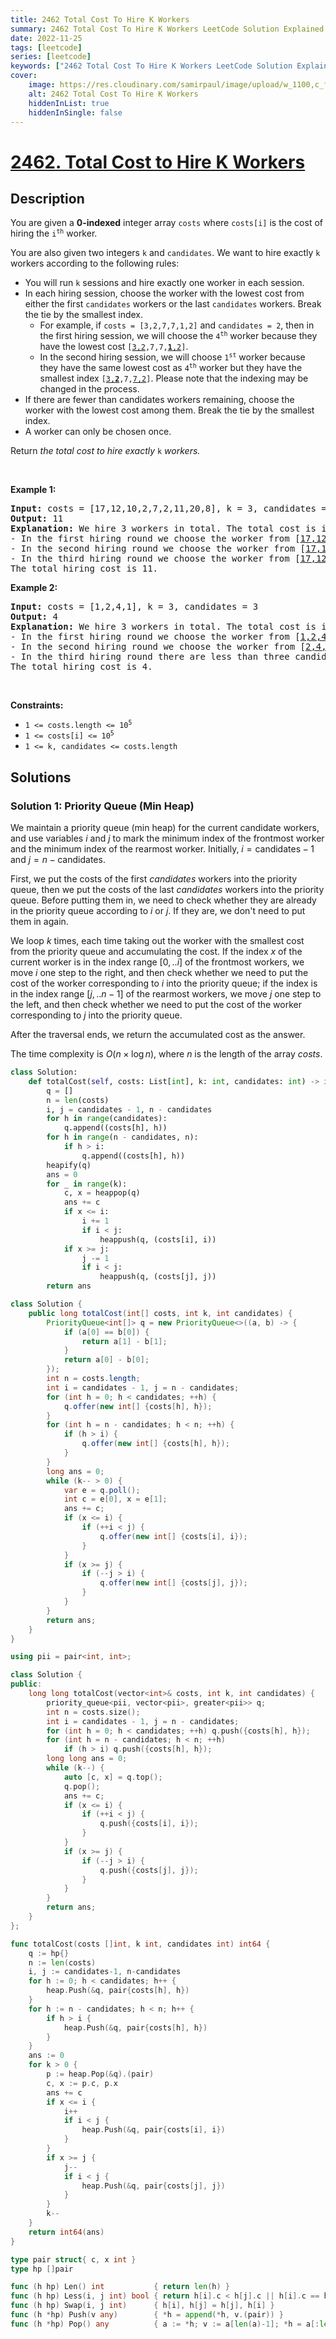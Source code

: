 ```yaml
---
title: 2462 Total Cost To Hire K Workers
summary: 2462 Total Cost To Hire K Workers LeetCode Solution Explained
date: 2022-11-25
tags: [leetcode]
series: [leetcode]
keywords: ["2462 Total Cost To Hire K Workers LeetCode Solution Explained in all languages", "2462 Total Cost To Hire K Workers", "LeetCode", "leetcode solution in Python3 C++ Java Go PHP Ruby Swift TypeScript Rust C# JavaScript C", "GeeksforGeeks", "InterviewBit", "Coding Ninjas", "HackerRank", "HackerEarth", "CodeChef", "TopCoder", "AlgoExpert", "freeCodeCamp", "Codeforces", "GitHub", "AtCoder", "Samir Paul"]
cover:
    image: https://res.cloudinary.com/samirpaul/image/upload/w_1100,c_fit,co_rgb:FFFFFF,l_text:Arial_75_bold:2462 Total Cost To Hire K Workers - Solution Explained/problem-solving.webp
    alt: 2462 Total Cost To Hire K Workers
    hiddenInList: true
    hiddenInSingle: false
---
```



# [2462. Total Cost to Hire K Workers](https://leetcode.com/problems/total-cost-to-hire-k-workers)


## Description

<p>You are given a <strong>0-indexed</strong> integer array <code>costs</code> where <code>costs[i]</code> is the cost of hiring the <code>i<sup>th</sup></code> worker.</p>

<p>You are also given two integers <code>k</code> and <code>candidates</code>. We want to hire exactly <code>k</code> workers according to the following rules:</p>

<ul>
	<li>You will run <code>k</code> sessions and hire exactly one worker in each session.</li>
	<li>In each hiring session, choose the worker with the lowest cost from either the first <code>candidates</code> workers or the last <code>candidates</code> workers. Break the tie by the smallest index.
	<ul>
		<li>For example, if <code>costs = [3,2,7,7,1,2]</code> and <code>candidates = 2</code>, then in the first hiring session, we will choose the <code>4<sup>th</sup></code> worker because they have the lowest cost <code>[<u>3,2</u>,7,7,<u><strong>1</strong>,2</u>]</code>.</li>
		<li>In the second hiring session, we will choose <code>1<sup>st</sup></code> worker because they have the same lowest cost as <code>4<sup>th</sup></code> worker but they have the smallest index <code>[<u>3,<strong>2</strong></u>,7,<u>7,2</u>]</code>. Please note that the indexing may be changed in the process.</li>
	</ul>
	</li>
	<li>If there are fewer than candidates workers remaining, choose the worker with the lowest cost among them. Break the tie by the smallest index.</li>
	<li>A worker can only be chosen once.</li>
</ul>

<p>Return <em>the total cost to hire exactly </em><code>k</code><em> workers.</em></p>

<p>&nbsp;</p>
<p><strong class="example">Example 1:</strong></p>

<pre>
<strong>Input:</strong> costs = [17,12,10,2,7,2,11,20,8], k = 3, candidates = 4
<strong>Output:</strong> 11
<strong>Explanation:</strong> We hire 3 workers in total. The total cost is initially 0.
- In the first hiring round we choose the worker from [<u>17,12,10,2</u>,7,<u>2,11,20,8</u>]. The lowest cost is 2, and we break the tie by the smallest index, which is 3. The total cost = 0 + 2 = 2.
- In the second hiring round we choose the worker from [<u>17,12,10,7</u>,<u>2,11,20,8</u>]. The lowest cost is 2 (index 4). The total cost = 2 + 2 = 4.
- In the third hiring round we choose the worker from [<u>17,12,10,7,11,20,8</u>]. The lowest cost is 7 (index 3). The total cost = 4 + 7 = 11. Notice that the worker with index 3 was common in the first and last four workers.
The total hiring cost is 11.
</pre>

<p><strong class="example">Example 2:</strong></p>

<pre>
<strong>Input:</strong> costs = [1,2,4,1], k = 3, candidates = 3
<strong>Output:</strong> 4
<strong>Explanation:</strong> We hire 3 workers in total. The total cost is initially 0.
- In the first hiring round we choose the worker from [<u>1,2,4,1</u>]. The lowest cost is 1, and we break the tie by the smallest index, which is 0. The total cost = 0 + 1 = 1. Notice that workers with index 1 and 2 are common in the first and last 3 workers.
- In the second hiring round we choose the worker from [<u>2,4,1</u>]. The lowest cost is 1 (index 2). The total cost = 1 + 1 = 2.
- In the third hiring round there are less than three candidates. We choose the worker from the remaining workers [<u>2,4</u>]. The lowest cost is 2 (index 0). The total cost = 2 + 2 = 4.
The total hiring cost is 4.
</pre>

<p>&nbsp;</p>
<p><strong>Constraints:</strong></p>

<ul>
	<li><code>1 &lt;= costs.length &lt;= 10<sup>5 </sup></code></li>
	<li><code>1 &lt;= costs[i] &lt;= 10<sup>5</sup></code></li>
	<li><code>1 &lt;= k, candidates &lt;= costs.length</code></li>
</ul>

## Solutions

### Solution 1: Priority Queue (Min Heap)

We maintain a priority queue (min heap) for the current candidate workers, and use variables $i$ and $j$ to mark the minimum index of the frontmost worker and the minimum index of the rearmost worker. Initially, $i = \text{candidates} - 1$ and $j = n - \text{candidates}$.

First, we put the costs of the first $candidates$ workers into the priority queue, then we put the costs of the last $candidates$ workers into the priority queue. Before putting them in, we need to check whether they are already in the priority queue according to $i$ or $j$. If they are, we don't need to put them in again.

We loop $k$ times, each time taking out the worker with the smallest cost from the priority queue and accumulating the cost. If the index $x$ of the current worker is in the index range $[0,..i]$ of the frontmost workers, we move $i$ one step to the right, and then check whether we need to put the cost of the worker corresponding to $i$ into the priority queue; if the index is in the index range $[j,..n-1]$ of the rearmost workers, we move $j$ one step to the left, and then check whether we need to put the cost of the worker corresponding to $j$ into the priority queue.

After the traversal ends, we return the accumulated cost as the answer.

The time complexity is $O(n \times \log n)$, where $n$ is the length of the array $costs$.

<!-- tabs:start -->

```python
class Solution:
    def totalCost(self, costs: List[int], k: int, candidates: int) -> int:
        q = []
        n = len(costs)
        i, j = candidates - 1, n - candidates
        for h in range(candidates):
            q.append((costs[h], h))
        for h in range(n - candidates, n):
            if h > i:
                q.append((costs[h], h))
        heapify(q)
        ans = 0
        for _ in range(k):
            c, x = heappop(q)
            ans += c
            if x <= i:
                i += 1
                if i < j:
                    heappush(q, (costs[i], i))
            if x >= j:
                j -= 1
                if i < j:
                    heappush(q, (costs[j], j))
        return ans
```

```java
class Solution {
    public long totalCost(int[] costs, int k, int candidates) {
        PriorityQueue<int[]> q = new PriorityQueue<>((a, b) -> {
            if (a[0] == b[0]) {
                return a[1] - b[1];
            }
            return a[0] - b[0];
        });
        int n = costs.length;
        int i = candidates - 1, j = n - candidates;
        for (int h = 0; h < candidates; ++h) {
            q.offer(new int[] {costs[h], h});
        }
        for (int h = n - candidates; h < n; ++h) {
            if (h > i) {
                q.offer(new int[] {costs[h], h});
            }
        }
        long ans = 0;
        while (k-- > 0) {
            var e = q.poll();
            int c = e[0], x = e[1];
            ans += c;
            if (x <= i) {
                if (++i < j) {
                    q.offer(new int[] {costs[i], i});
                }
            }
            if (x >= j) {
                if (--j > i) {
                    q.offer(new int[] {costs[j], j});
                }
            }
        }
        return ans;
    }
}
```

```cpp
using pii = pair<int, int>;

class Solution {
public:
    long long totalCost(vector<int>& costs, int k, int candidates) {
        priority_queue<pii, vector<pii>, greater<pii>> q;
        int n = costs.size();
        int i = candidates - 1, j = n - candidates;
        for (int h = 0; h < candidates; ++h) q.push({costs[h], h});
        for (int h = n - candidates; h < n; ++h)
            if (h > i) q.push({costs[h], h});
        long long ans = 0;
        while (k--) {
            auto [c, x] = q.top();
            q.pop();
            ans += c;
            if (x <= i) {
                if (++i < j) {
                    q.push({costs[i], i});
                }
            }
            if (x >= j) {
                if (--j > i) {
                    q.push({costs[j], j});
                }
            }
        }
        return ans;
    }
};
```

```go
func totalCost(costs []int, k int, candidates int) int64 {
	q := hp{}
	n := len(costs)
	i, j := candidates-1, n-candidates
	for h := 0; h < candidates; h++ {
		heap.Push(&q, pair{costs[h], h})
	}
	for h := n - candidates; h < n; h++ {
		if h > i {
			heap.Push(&q, pair{costs[h], h})
		}
	}
	ans := 0
	for k > 0 {
		p := heap.Pop(&q).(pair)
		c, x := p.c, p.x
		ans += c
		if x <= i {
			i++
			if i < j {
				heap.Push(&q, pair{costs[i], i})
			}
		}
		if x >= j {
			j--
			if i < j {
				heap.Push(&q, pair{costs[j], j})
			}
		}
		k--
	}
	return int64(ans)
}

type pair struct{ c, x int }
type hp []pair

func (h hp) Len() int           { return len(h) }
func (h hp) Less(i, j int) bool { return h[i].c < h[j].c || h[i].c == h[j].c && h[i].x < h[j].x }
func (h hp) Swap(i, j int)      { h[i], h[j] = h[j], h[i] }
func (h *hp) Push(v any)        { *h = append(*h, v.(pair)) }
func (h *hp) Pop() any          { a := *h; v := a[len(a)-1]; *h = a[:len(a)-1]; return v }
```

<!-- tabs:end -->

<!-- end -->
